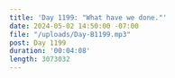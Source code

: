 ```yaml
---
title: 'Day 1199: "What have we done."'
date: 2024-05-02 14:50:00 -07:00
file: "/uploads/Day-B1199.mp3"
post: Day 1199
duration: '00:04:08'
length: 3073032
---
```


